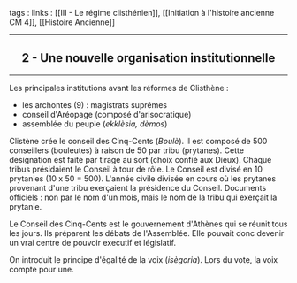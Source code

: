 tags : 
links : [[III - Le régime clisthénien]], [[Initiation à l'histoire ancienne CM 4]], [[Histoire Ancienne]]

****

<h2 style="text-align: center;"> 2 - Une nouvelle organisation institutionnelle </h2>

****

Les principales institutions avant les réformes de Clisthène : 
- les archontes (9) : magistrats suprêmes 
- conseil d'Aréopage (composé d'arisocratique)
- assemblée du peuple (*ekklèsia, dèmos*)

Clistène crée le conseil  des Cinq-Cents (*Boulè*). Il est composé de 500 conseillers (bouleutes) à raison de 50 par tribu (prytanes). Cette designation est faite par tirage au sort (choix confié aux Dieux). Chaque tribus présidaient le Conseil à tour de rôle. Le Conseil est divisé en 10 prytanies (10 x 50 = 500). L'année civile divisée en cours où les prytanes provenant d'une tribu exerçaient la présidence du Conseil. Documents officiels : non par le nom d'un mois, mais le nom de la tribu qui exerçait la prytanie. 

Le Conseil des Cinq-Cents est le gouvernement d'Athènes qui se réunit tous les jours. Ils préparent les débats de l'Assemblée. Elle pouvait donc devenir un vrai centre de pouvoir executif et législatif. 

On introduit le principe d'égalité de la voix (*isègoria*). Lors du vote, la voix compte pour une.